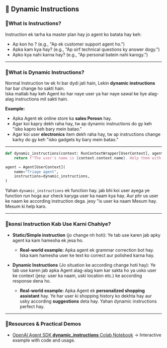 ## 🔹 Dynamic Instructions

### 🔸What is Instructions?

Instruction ek tarha ka master plan hay jo agent ko batata hay keh:

- Ap kon ho ?  (e.g., "Ap ek customer support agent ho.")
- Apka kam kya hay? (e.g., "Ap sirf technical questions ky answer dogy.") 
- Apko kya nahi karna hay? (e.g., "Ap personal batein nahi karogy.")

---

### 🔸What is Dynamic Instructions?

Normal Instruction tw ek hi bar dydi jati hain, Lekin **dynamic instructions** har bar change ho sakti hain.  
Iska matlab hay keh Agent ko har naye user ya har naye sawal ke liye alag-alag instructions mil sakti hain.

**Example:**
- Apka Agent ek online store ka **sales Perosn** hay.
- Agar koi kapry dekh raha hay, tw ap dynamic instructions do gy keh "isko kapro keh bary mein batao." 
- Agar koi user **electronics** item dekh raha hay, tw ap instructions change karky do gy keh "isko gadgets ky bary mein batao."  

--- 

```python
def dynamic_instructions(context: RunContextWrapper[UserContext], agent: Agent[UserContext]) -> str:
    return f"The user's name is {context.context.name}. Help them with their questions."

agent = Agent[UserContext](
    name="Triage agent",
    instructions=dynamic_instructions,
)
```

Yahan `dynamic_instructions` ek function hay. jab bhi koi user ayega ye function run hoga aur check karyga user ka naam kya hay. Aur phr us user ke naam ke according instruction dega. jesy "is user ka naam Mesum hay. Mesum ki help karo.

---

### 🔸konsi Instruction Kab Use Karni Chahiye?

- **Static/Simple instruction** (jo change nh hoti): Ye tab use karen jab apky agent ka kam hamesha ek jesa ho.
    - **Real-world example:** Apka agent ek grammar correction bot hay. Iska kam hamesha user ke text ko correct aur polished karna hay.

- **Dynamic Instructions** (Jo situation ke according change hoti hay): Ye tab use karen jab apka Agent alag-alag kam kar sakta ho ya usko user ke context (jesy: user ka naam, uski location etc.) ke according response dena ho.
    - **Real-world example:** Apka Agent ek **personalized shopping assistant** hay. Ye har user ki shopping history ko dekhta hay aur usky according **suggestions** deta hay. Yahan dynamic instructions perfect hay.

---

### 🔸Resources & Practical Demos

- [OpenAI Agent SDK **dynamic_instructions** Colab Notebook](https://colab.research.google.com/drive/1To77G-6wWfK5luDe45NeciJL0yCZwWIy?usp=sharing) → Interactive example with code and usage.
